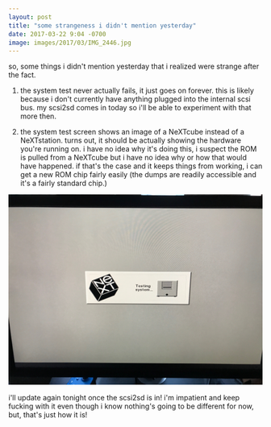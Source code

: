 ```yaml
---
layout: post
title: "some strangeness i didn't mention yesterday"
date: 2017-03-22 9:04 -0700
image: images/2017/03/IMG_2446.jpg
---
```


so, some things i didn't mention yesterday that i realized were strange after the fact.

1. the system test never actually fails, it just goes on forever. this is likely because i don't currently have anything plugged into the internal scsi bus. my scsi2sd comes in today so i'll be able to experiment with that more then.

2. the system test screen shows an image of a NeXTcube instead of a NeXTstation. turns out, it should be actually showing the hardware you're running on. i have no idea why it's doing this, i suspect the ROM is pulled from a NeXTcube but i have no idea why or how that would have happened. if that's the case and it keeps things from working, i can get a new ROM chip fairly easily (the dumps are readily accessible and it's a fairly standard chip.)

![](/images/2017/03/IMG_2446.jpg)

i'll update again tonight once the scsi2sd is in! i'm impatient and keep fucking with it even though i know nothing's going to be different for now, but, that's just how it is!
